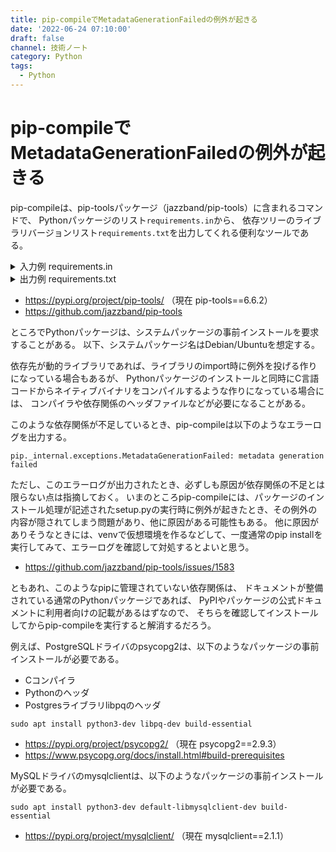 ```yaml
---
title: pip-compileでMetadataGenerationFailedの例外が起きる
date: '2022-06-24 07:10:00'
draft: false
channel: 技術ノート
category: Python
tags:
  - Python
---
```

# pip-compileでMetadataGenerationFailedの例外が起きる

pip-compileは、pip-toolsパッケージ（jazzband/pip-tools）に含まれるコマンドで、
Pythonパッケージのリスト`requirements.in`から、
依存ツリーのライブラリバージョンリスト`requirements.txt`を出力してくれる便利なツールである。

<details>
<summary>入力例 requirements.in</summary>

```
django
requests
gunicorn
mysqlclient
python-dateutil
requests-oauthlib
schedule
```

</details>

<details>
<summary>出力例 requirements.txt</summary>

```
#
# This file is autogenerated by pip-compile with python 3.8
# To update, run:
#
#    pip-compile requirements.in
#
asgiref==3.5.2
    # via django
backports-zoneinfo==0.2.1
    # via django
certifi==2022.6.15
    # via requests
charset-normalizer==2.0.12
    # via requests
django==4.0.5
    # via -r requirements.in
gunicorn==20.1.0
    # via -r requirements.in
idna==3.3
    # via requests
mysqlclient==2.1.1
    # via -r requirements.in
oauthlib==3.2.0
    # via requests-oauthlib
python-dateutil==2.8.2
    # via -r requirements.in
requests==2.28.0
    # via
    #   -r requirements.in
    #   requests-oauthlib
requests-oauthlib==1.3.1
    # via -r requirements.in
schedule==1.1.0
    # via -r requirements.in
six==1.16.0
    # via python-dateutil
sqlparse==0.4.2
    # via django
urllib3==1.26.9
    # via requests

# The following packages are considered to be unsafe in a requirements file:
# setuptools
```

</details>

- <https://pypi.org/project/pip-tools/> （現在 pip-tools==6.6.2）
- <https://github.com/jazzband/pip-tools>

ところでPythonパッケージは、システムパッケージの事前インストールを要求することがある。
以下、システムパッケージ名はDebian/Ubuntuを想定する。

依存先が動的ライブラリであれば、ライブラリのimport時に例外を投げる作りになっている場合もあるが、
Pythonパッケージのインストールと同時にC言語コードからネイティブバイナリをコンパイルするような作りになっている場合には、
コンパイラや依存関係のヘッダファイルなどが必要になることがある。

このような依存関係が不足しているとき、pip-compileは以下のようなエラーログを出力する。

```
pip._internal.exceptions.MetadataGenerationFailed: metadata generation failed
```

ただし、このエラーログが出力されたとき、必ずしも原因が依存関係の不足とは限らない点は指摘しておく。
いまのところpip-compileには、パッケージのインストール処理が記述されたsetup.pyの実行時に例外が起きたとき、その例外の内容が隠されてしまう問題があり、他に原因がある可能性もある。
他に原因がありそうなときには、venvで仮想環境を作るなどして、一度通常のpip installを実行してみて、エラーログを確認して対処するとよいと思う。

- <https://github.com/jazzband/pip-tools/issues/1583>

ともあれ、このようなpipに管理されていない依存関係は、
ドキュメントが整備されている通常のPythonパッケージであれば、
PyPIやパッケージの公式ドキュメントに利用者向けの記載があるはずなので、
そちらを確認してインストールしてからpip-compileを実行すると解消するだろう。

例えば、PostgreSQLドライバのpsycopg2は、以下のようなパッケージの事前インストールが必要である。

- Cコンパイラ
- Pythonのヘッダ
- Postgresライブラリlibpqのヘッダ

```shell
sudo apt install python3-dev libpq-dev build-essential
```

- <https://pypi.org/project/psycopg2/> （現在 psycopg2==2.9.3）
- <https://www.psycopg.org/docs/install.html#build-prerequisites>

MySQLドライバのmysqlclientは、以下のようなパッケージの事前インストールが必要である。

```shell
sudo apt install python3-dev default-libmysqlclient-dev build-essential
```

- <https://pypi.org/project/mysqlclient/> （現在 mysqlclient==2.1.1）

